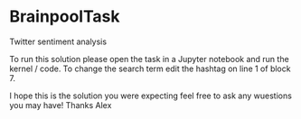 # BrainpoolTask
Twitter sentiment analysis

To run this solution please open the task in a Jupyter notebook and run the kernel / code.
To change the search term edit the hashtag on line 1 of block 7.

I hope this is the solution you were expecting feel free to ask any wuestions you may have!
Thanks Alex
